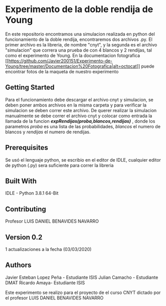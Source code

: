 # Experimento de la doble rendija de Young
En este repositorio encontramos una simulacion realizada en python del funcionamiento de la doble rendija, encontraremos dos archivos .py. El primer archivo es la libreria, de nombre "cnyt", y la segunda es el archivo "simulacion" que correra una prueba de con 4 blancos y 2 rendijas, tal como el experimento de Young.
En la documentacion fotografica [[https://github.com/Javier200151/Experimento-de-Young/tree/master/Documentacion%20Fotografica|alt=octocat]] puede encontrar fotos de la maqueta de nuestro experimento

## Getting Started
Para el funcionamiento debe descargar el archivo cnyt y simulacion, se deben poner ambos archivos en la misma carpeta y para verificar la simulacion se deben correr este archivo.
De querer realizar la simulacion manualmente se debe correr el archivo cnyt y colocar como entrada la llamada de la funcion ***expRendijas(proba,blancos,rendijas)*** , donde los parametros *proba* es una lista de las probabilidades, *blancos* el numero de blancos y *rendijas* el numero de rendijas.

## Prerequisites
Se usó el lenguaje python, se escribio en el editor de IDLE, cualquier editor de python (.py) sera suficiente para correr la libreria

## Built With
IDLE - Python 3.8.1 64-Bit

## Contributing
Profesor LUIS DANIEL BENAVIDES NAVARRO

## Version 0.2
1 actualizaciones a la fecha (03/03/2020)

## Authors
Javier Esteban Lopez Peña - Estudiante ISIS
Julian Camacho - Estudiante DMAT
Ricardo Amaya- Estudiante ISIS

Este experimento se realizo para el proyecto de el curso CNYT dictado por el profesor LUIS DANIEL BENAVIDES NAVARRO

